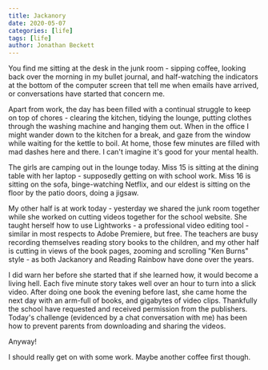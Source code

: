 ```yaml
---
title: Jackanory
date: 2020-05-07
categories: [life]
tags: [life]
author: Jonathan Beckett
---
```


You find me sitting at the desk in the junk room - sipping coffee, looking back over the morning in my bullet journal, and half-watching the indicators at the bottom of the computer screen that tell me when emails have arrived, or conversations have started that concern me.

Apart from work, the day has been filled with a continual struggle to keep on top of chores - clearing the kitchen, tidying the lounge, putting clothes through the washing machine and hanging them out. When in the office I might wander down to the kitchen for a break, and gaze from the window while waiting for the kettle to boil. At home, those few minutes are filled with mad dashes here and there. I can't imagine it's good for your mental health.

The girls are camping out in the lounge today. Miss 15 is sitting at the dining table with her laptop - supposedly getting on with school work. Miss 16 is sitting on the sofa, binge-watching Netflix, and our eldest is sitting on the floor by the patio doors, doing a jigsaw.

My other half is at work today - yesterday we shared the junk room together while she worked on cutting videos together for the school website. She taught herself how to use Lightworks - a professional video editing tool - similar in most respects to Adobe Premiere, but free. The teachers are busy recording themselves reading story books to the children, and my other half is cutting in views of the book pages, zooming and scrolling "Ken Burns" style - as both Jackanory and Reading Rainbow have done over the years.

I did warn her before she started that if she learned how, it would become a living hell. Each five minute story takes well over an hour to turn into a slick video. After doing one book the evening before last, she came home the next day with an arm-full of books, and gigabytes of video clips. Thankfully the school have requested and received permission from the publishers. Today's challenge (evidenced by a chat conversation with me) has been how to prevent parents from downloading and sharing the videos.

Anyway!

I should really get on with some work. Maybe another coffee first though.